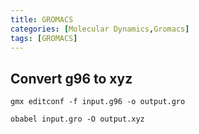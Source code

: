 ```yaml
---
title: GROMACS
categories: [Molecular Dynamics,Gromacs]
tags: [GROMACS]
---
```


## Convert g96 to xyz

```
gmx editconf -f input.g96 -o output.gro
```

```
obabel input.gro -O output.xyz 
```
